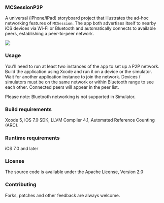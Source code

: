 ### MCSessionP2P
A universal (iPhone/iPad) storyboard project that illustrates the ad-hoc networking features of `MCSession`. The app both advertises itself to nearby iOS devices via Wi-Fi or Bluetooth and automatically connects to available peers, establishing a peer-to-peer network.

![](http://i.imgur.com/ISJhge8.png)

### Usage
You'll need to run at least two instances of the app to set up a P2P network. Build the application using Xcode and run it on a device or the simulator. Wait for another application instance to join the network. Devices / simulators must be on the same network or within Bluetooth range to see each other. Connected peers will appear in the peer list.

Please note: Bluetooth networking is not supported in Simulator.

### Build requirements
Xcode 5, iOS 7.0 SDK, LLVM Compiler 4.1, Automated Reference Counting (ARC).

### Runtime requirements
iOS 7.0 and later

### License
The source code is available under the Apache License, Version 2.0

### Contributing
Forks, patches and other feedback are always welcome.
